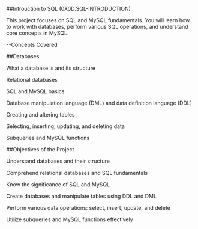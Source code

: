 ##Introuction to SQL (0X0D.SQL-INTRODUCTION)


This project focuses on SQL and MySQL fundamentals. You will learn how to work with databases, perform various SQL operations, and understand core concepts in MySQL.


--Concepts Covered


##Databases

What a database is and its structure

Relational databases

SQL and MySQL basics

Database manipulation language (DML) and data definition language (DDL)

Creating and altering tables

Selecting, inserting, updating, and deleting data

Subqueries and MySQL functions


##Objectives of the Project


Understand databases and their structure

Comprehend relational databases and SQL fundamentals

Know the significance of SQL and MySQL

Create databases and manipulate tables using DDL and DML

Perform various data operations: select, insert, update, and delete

Utilize subqueries and MySQL functions effectively
